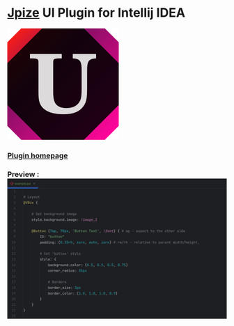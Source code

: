 # [Jpize](https://github.com/GeneralPashon/jpize-engine) UI Plugin for Intellij IDEA

![logo](src/main/resources/META-INF/pluginIcon.svg)

### [Plugin homepage](https://plugins.jetbrains.com/plugin/23406-jpize-ui)

### Preview : ![Preview](preview.png)